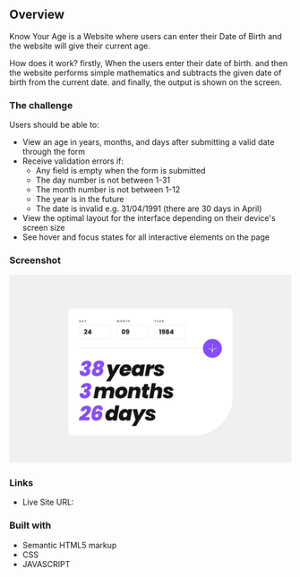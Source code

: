 ## Overview
Know Your Age is a Website where users can enter their Date of Birth and the website will give their current age.

How does it work?
firstly, When the users enter their date of birth.
and then the website performs simple mathematics and subtracts the given date of birth from the current date.
and finally, the output is shown on the screen.

### The challenge

Users should be able to:

- View an age in years, months, and days after submitting a valid date through the form
- Receive validation errors if:
  - Any field is empty when the form is submitted
  - The day number is not between 1-31
  - The month number is not between 1-12
  - The year is in the future
  - The date is invalid e.g. 31/04/1991 (there are 30 days in April)
- View the optimal layout for the interface depending on their device's screen size
- See hover and focus states for all interactive elements on the page

### Screenshot

![](./design/desktop-completed.jpg)


### Links

- Live Site URL: 

### Built with

- Semantic HTML5 markup
- CSS
- JAVASCRIPT 
